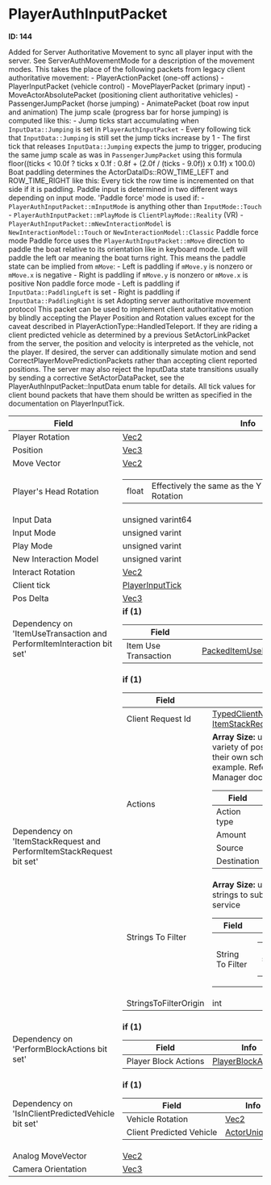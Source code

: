 # PlayerAuthInputPacket

__ID: 144__

Added for Server Authoritative Movement to sync all player input with the server. See ServerAuthMovementMode for a description of the movement modes. This takes the place of the following packets from legacy client authoritative movement: - PlayerActionPacket (one-off actions) - PlayerInputPacket (vehicle control) - MovePlayerPacket (primary input) - MoveActorAbsolutePacket (positioning client authoritative vehicles) - PassengerJumpPacket (horse jumping) - AnimatePacket (boat row input and animation) The jump scale (progress bar for horse jumping) is computed like this: - Jump ticks start accumulating when `InputData::Jumping` is set in `PlayerAuthInputPacket` - Every following tick that `InputData::Jumping` is still set the jump ticks increase by 1 - The first tick that releases `InputData::Jumping` expects the jump to trigger, producing the same jump scale as was in `PassengerJumpPacket` using this formula floor((ticks < 10.0f ? ticks x 0.1f : 0.8f + (2.0f / (ticks - 9.0f)) x 0.1f) x 100.0) Boat paddling determines the ActorDataIDs::ROW_TIME_LEFT and ROW_TIME_RIGHT like this: Every tick the row time is incremented on that side if it is paddling. Paddle input is determined in two different ways depending on input mode. 'Paddle force' mode is used if: - `PlayerAuthInputPacket::mInputMode` is anything other than `InputMode::Touch` - `PlayerAuthInputPacket::mPlayMode` is `ClientPlayMode::Reality` (VR) - `PlayerAuthInputPacket::mNewInteractionModel` is `NewInteractionModel::Touch` or `NewInteractionModel::Classic` Paddle force mode Paddle force uses the `PlayerAuthInputPacket::mMove` direction to paddle the boat relative to its orientation like in keyboard mode. Left will paddle the left oar meaning the boat turns right. This means the paddle state can be implied from `mMove`: - Left is paddling if `mMove.y` is nonzero or `mMove.x` is negative - Right is paddling if `mMove.y` is nonzero or `mMove.x` is positive Non paddle force mode - Left is paddling if `InputData::PaddlingLeft` is set - Right is paddling if `InputData::PaddlingRight` is set Adopting server authoritative movement protocol This packet can be used to implement client authoritative motion by blindly accepting the Player Position and Rotation values except for the caveat described in PlayerActionType::HandledTeleport. If they are riding a client predicted vehicle as determined by a previous SetActorLinkPacket from the server, the position and velocity is interpreted as the vehicle, not the player. If desired, the server can additionally simulate motion and send CorrectPlayerMovePredictionPackets rather than accepting client reported positions. The server may also reject the InputData state transitions usually by sending a corrective SetActorDataPacket, see the PlayerAuthInputPacket::InputData enum table for details. All tick values for client bound packets that have them should be written as specified in the documentation on PlayerInputTick.

<table><thead><tr><th>Field</th><th>Info</th></tr></thead><tbody>
<tr><td>Player Rotation</td><td><a href="../types/Vec2.md">Vec2</a></td></tr>
<tr><td>Position</td><td><a href="../types/Vec3.md">Vec3</a></td></tr>
<tr><td>Move Vector</td><td><a href="../types/Vec2.md">Vec2</a></td></tr>
<tr><td>Player's Head Rotation</td><td><table><tbody><tr><td>float</td><td>Effectively the same as the Y component of Player Rotation</td></tr></tbody></table></td></tr>
<tr><td>Input Data</td><td>unsigned varint64</td></tr>
<tr><td>Input Mode</td><td>unsigned varint</td></tr>
<tr><td>Play Mode</td><td>unsigned varint</td></tr>
<tr><td>New Interaction Model</td><td>unsigned varint</td></tr>
<tr><td>Interact Rotation</td><td><a href="../types/Vec2.md">Vec2</a></td></tr>
<tr><td>Client tick</td><td><a href="../types/PlayerInputTick.md">PlayerInputTick</a></td></tr>
<tr><td>Pos Delta</td><td><a href="../types/Vec3.md">Vec3</a></td></tr>
<tr><td>Dependency on 'ItemUseTransaction and PerformItemInteraction bit set'</td><td><b>if (1)</b><br>
  <table><thead><tr><th>Field</th><th>Info</th></tr></thead><tbody>
  <tr><td>Item Use Transaction</td><td><a href="../types/PackedItemUseLegacyInventoryTransaction.md">PackedItemUseLegacyInventoryTransaction</a></td></tr>
  </tbody></table></td></tr>
<tr><td>Dependency on 'ItemStackRequest and PerformItemStackRequest bit set'</td><td><b>if (1)</b><br>
  <table><thead><tr><th>Field</th><th>Info</th></tr></thead><tbody>
  <tr><td>Client Request Id</td><td><a href="../types/TypedClientNetId_ItemStackRequestIdTag.md">TypedClientNetId&lt;struct ItemStackRequestIdTag,int,0&gt;</a></td></tr>
  <tr><td>Actions</td><td><b>Array Size:</b> unsigned varint
    There are a variety of possible actions each with their own schema; this (Take) is just one example. Refer to the Item Stack Net Manager documentation.  
    <table><thead><tr><th>Field</th><th>Info</th></tr></thead><tbody>
    <tr><td>Action type</td><td>byte</td></tr>
    <tr><td>Amount</td><td>byte</td></tr>
    <tr><td>Source</td><td><a href="../types/ItemStackRequestSlotInfo.md">ItemStackRequestSlotInfo</a></td></tr>
    <tr><td>Destination</td><td><a href="../types/ItemStackRequestSlotInfo.md">ItemStackRequestSlotInfo</a></td></tr>
    </tbody></table></td></tr>
  <tr><td>Strings To Filter</td><td><b>Array Size:</b> unsigned varint
    Array of strings to submit to profanity filtering service  
    <table><thead><tr><th>Field</th><th>Info</th></tr></thead><tbody>
    <tr><td>String To Filter</td><td><table><tbody><tr><td>string</td><td>Indivdiual string that needs checking</td></tr></tbody></table></td></tr>
    </tbody></table></td></tr>
  <tr><td>StringsToFilterOrigin</td><td>int</td></tr>
  </tbody></table></td></tr>
<tr><td>Dependency on 'PerformBlockActions bit set'</td><td><b>if (1)</b><br>
  <table><thead><tr><th>Field</th><th>Info</th></tr></thead><tbody>
  <tr><td>Player Block Actions</td><td><a href="../types/PlayerBlockActions.md">PlayerBlockActions</a></td></tr>
  </tbody></table></td></tr>
<tr><td>Dependency on 'IsInClientPredictedVehicle bit set'</td><td><b>if (1)</b><br>
  <table><thead><tr><th>Field</th><th>Info</th></tr></thead><tbody>
  <tr><td>Vehicle Rotation</td><td><a href="../types/Vec2.md">Vec2</a></td></tr>
  <tr><td>Client Predicted Vehicle</td><td><a href="../types/ActorUniqueID.md">ActorUniqueID</a></td></tr>
  </tbody></table></td></tr>
<tr><td>Analog MoveVector</td><td><a href="../types/Vec2.md">Vec2</a></td></tr>
<tr><td>Camera Orientation</td><td><a href="../types/Vec3.md">Vec3</a></td></tr>
</tbody></table>